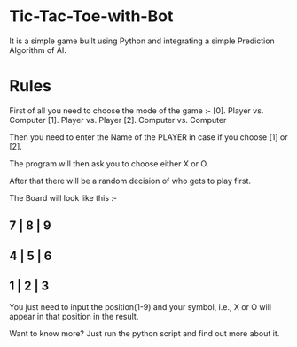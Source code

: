 # Tic-Tac-Toe-with-Bot

It is a simple game built using Python and integrating a simple Prediction Algorithm of AI.


# Rules

First of all you need to choose the mode of the game :-
[0]. Player vs. Computer
[1]. Player vs. Player
[2]. Computer vs. Computer

Then you need to enter the Name of the PLAYER in case if you choose [1] or [2].

The program will then ask you to choose either X or O.

After that there will be a random decision of who gets to play first.

The Board will look like this :-

 7 | 8 | 9
-----------
 4 | 5 | 6
-----------
 1 | 2 | 3
-----------

You just need to input the position(1-9) and your symbol, i.e., X or O will appear in that position in the result.

Want to know more? Just run the python script and find out more about it.
